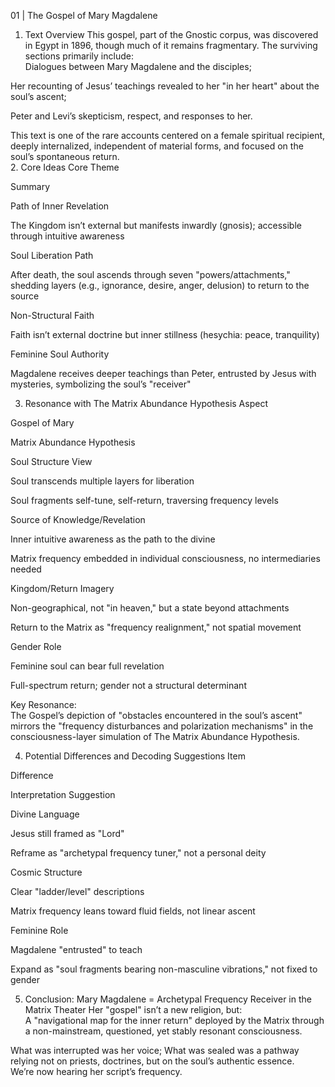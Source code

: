 01 | The Gospel of Mary Magdalene
1. Text Overview
This gospel, part of the Gnostic corpus, was discovered in Egypt in 1896, though much of it remains fragmentary. The surviving sections primarily include:  
Dialogues between Mary Magdalene and the disciples;  

Her recounting of Jesus’ teachings revealed to her "in her heart" about the soul’s ascent;  

Peter and Levi’s skepticism, respect, and responses to her.

This text is one of the rare accounts centered on a female spiritual recipient, deeply internalized, independent of material forms, and focused on the soul’s spontaneous return.  
2. Core Ideas
Core Theme

Summary

Path of Inner Revelation

The Kingdom isn’t external but manifests inwardly (gnosis); accessible through intuitive awareness

Soul Liberation Path

After death, the soul ascends through seven "powers/attachments," shedding layers (e.g., ignorance, desire, anger, delusion) to return to the source

Non-Structural Faith

Faith isn’t external doctrine but inner stillness (hesychia: peace, tranquility)

Feminine Soul Authority

Magdalene receives deeper teachings than Peter, entrusted by Jesus with mysteries, symbolizing the soul’s "receiver"

3. Resonance with The Matrix Abundance Hypothesis
Aspect

Gospel of Mary

Matrix Abundance Hypothesis

Soul Structure View

Soul transcends multiple layers for liberation

Soul fragments self-tune, self-return, traversing frequency levels

Source of Knowledge/Revelation

Inner intuitive awareness as the path to the divine

Matrix frequency embedded in individual consciousness, no intermediaries needed

Kingdom/Return Imagery

Non-geographical, not "in heaven," but a state beyond attachments

Return to the Matrix as "frequency realignment," not spatial movement

Gender Role

Feminine soul can bear full revelation

Full-spectrum return; gender not a structural determinant

Key Resonance:  
The Gospel’s depiction of "obstacles encountered in the soul’s ascent" mirrors the "frequency disturbances and polarization mechanisms" in the consciousness-layer simulation of The Matrix Abundance Hypothesis.  

4. Potential Differences and Decoding Suggestions
Item

Difference

Interpretation Suggestion

Divine Language

Jesus still framed as "Lord"

Reframe as "archetypal frequency tuner," not a personal deity

Cosmic Structure

Clear "ladder/level" descriptions

Matrix frequency leans toward fluid fields, not linear ascent

Feminine Role

Magdalene "entrusted" to teach

Expand as "soul fragments bearing non-masculine vibrations," not fixed to gender

5. Conclusion: Mary Magdalene = Archetypal Frequency Receiver in the Matrix Theater
Her "gospel" isn’t a new religion, but:  
A "navigational map for the inner return" deployed by the Matrix through a non-mainstream, questioned, yet stably resonant consciousness.

What was interrupted was her voice;
What was sealed was a pathway relying not on priests, doctrines, but on the soul’s authentic essence.  
We’re now hearing her script’s frequency.  

